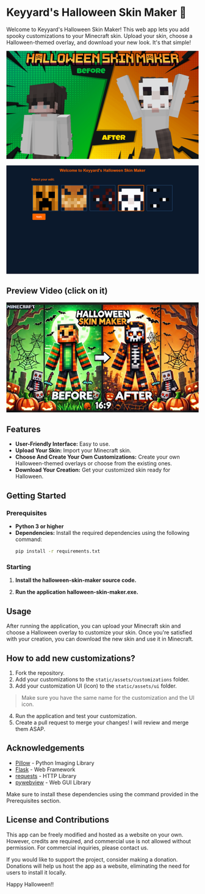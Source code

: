 # Keyyard's Halloween Skin Maker 🎃

Welcome to Keyyard's Halloween Skin Maker! This web app lets you add spooky customizations to your Minecraft skin. Upload your skin, choose a Halloween-themed overlay, and download your new look. It's that simple!


![Halloween Skin](static/medias/halloween4.png)

![Halloween Skin](static/medias/halloween3.png)

## Preview Video (click on it)

[![Watch the video](static/medias/halloween1.png)](https://youtu.be/1D-TqhQWd3k?si=gxfcN9kuKl_0-ty6)

## Features

- **User-Friendly Interface:** Easy to use.
- **Upload Your Skin:** Import your Minecraft skin.
- **Choose And Create Your Own Customizations:** Create your own Halloween-themed overlays or choose from the existing ones.
- **Download Your Creation:** Get your customized skin ready for Halloween.

## Getting Started

### Prerequisites

- **Python 3 or higher**
- **Dependencies:** Install the required dependencies using the following command:
  ```bash
  pip install -r requirements.txt
  ```
### Starting

1. **Install the halloween-skin-maker source code.**

2. **Run the application halloween-skin-maker.exe.**

## Usage
After running the application, you can upload your Minecraft skin and choose a Halloween overlay to customize your skin. Once you're satisfied with your creation, you can download the new skin and use it in Minecraft.

## How to add new customizations?

1. Fork the repository.
2. Add your customizations to the `static/assets/customizations` folder.
3. Add your customization UI (icon) to the `static/assets/ui` folder.
> Make sure you have the same name for the customization and the UI icon.
4. Run the application and test your customization.
5. Create a pull request to merge your changes! I will review and merge them ASAP.

## Acknowledgements

- [Pillow](https://python-pillow.org/) - Python Imaging Library
- [Flask](https://flask.palletsprojects.com/) - Web Framework
- [requests](https://docs.python-requests.org/) - HTTP Library
- [pywebview](https://pywebview.flowrl.com/) - Web GUI Library

Make sure to install these dependencies using the command provided in the Prerequisites section.

## License and Contributions

This app can be freely modified and hosted as a website on your own. However, credits are required, and commercial use is not allowed without permission. For commercial inquiries, please contact us.

If you would like to support the project, consider making a donation. Donations will help us host the app as a website, eliminating the need for users to install it locally.

Happy Halloween!!
